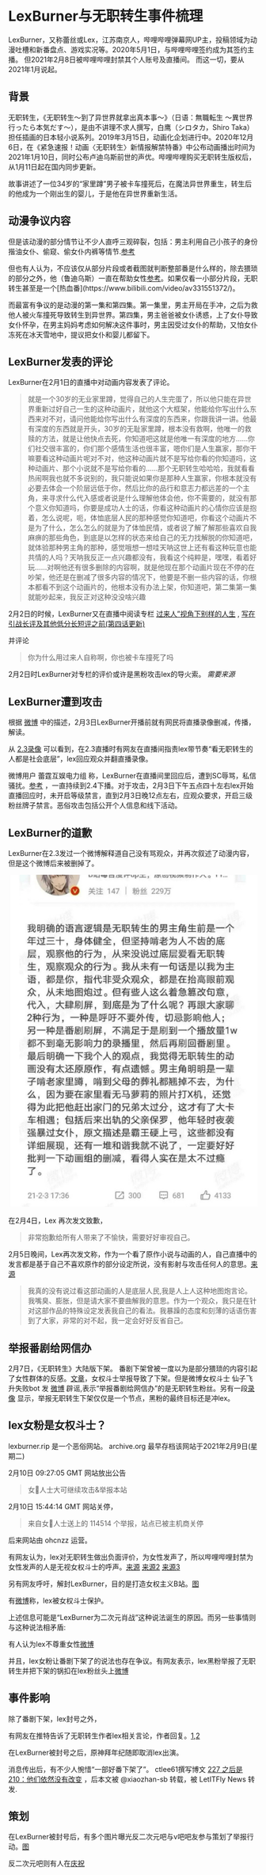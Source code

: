 # LexBurner与无职转生事件梳理

LexBurner，又称蕾丝或Lex，江苏南京人，哔哩哔哩弹幕网UP主，投稿领域为动漫吐槽和新番盘点、游戏实况等。2020年5月1日，与哔哩哔哩签约成为其签约主播。
但2021年2月8日被哔哩哔哩封禁其个人账号及直播间。
而这一切，要从2021年1月说起。

## 背景

无职转生，《无职转生～到了异世界就拿出真本事～》（日语：無職転生 〜異世界行ったら本気だす〜），是由不讲理不求人撰写，白鹰（シロタカ，Shiro Taka）担任插画的日本轻小说系列。2019年3月15日，动画化企划进行中。2020年12月6日，在《紧急速报！动画〈无职转生〉新情报解禁特番》中公布动画播出时间为2021年1月10日，同时公布卢迪乌斯前世的声优。哔哩哔哩购买无职转生版权后，从1月11日起在国内同步更新。

故事讲述了一位34岁的“家里蹲”男子被卡车撞死后，在魔法异世界重生，转生后的他成为一个刚出生的婴儿，于是他在异世界重新生活。

## 动漫争议内容

但是该动漫的部分情节让不少人直呼三观碎裂，包括：男主利用自己小孩子的身份揩油女仆、偷窥、偷女仆内裤等情节.[参考](https://weibo.com/2106868730/K0TaKj2kc?refer_flag=1001030103_)

但也有人认为，不应该仅从部分片段或者截图就判断整部番是什么样的，除去猥琐的部分之外，他（鲁迪乌斯）一直在帮助女性[参考](https://weibo.com/1929600730/KcRGPjeYc?refer_flag=1001030103_)。如果仅看一小部分片段，无职转生甚至是一个[热血番](https://www.bilibili.com/video/av331551372/)。

而最富有争议的是动漫的第一集和第四集。第一集里，男主开局在手冲，之后为救他人被火车撞死导致转生到异世界。第四集，男主爸爸被女仆诱惑，上了女仆导致女仆怀孕，在男主妈妈考虑如何解决这件事时，男主因受过女仆的帮助，又怕女仆冻死在冰天雪地中，提议把女仆和婴儿都留下。

## LexBurner发表的评论

LexBurner在2月1日的直播中对动画内容发表了评论。

> 就是一个30岁的无业家里蹲，觉得自己的人生完蛋了，所以他只能在异世界重新过好自己一生的这种动画片，就他这个大框架，他能给你写出什么东西来对不对，请问他能给你写出什么有深度的东西来，你跟我讲一讲。他最有深度的东西就是开头，30岁的无耻家里蹲，根本没有救啊，他唯一的救赎的方法，就是让他快点去死，你知道吧这就是他唯一有深度的地方……你们社交很丰富的，你们那个感情生活也很丰富，嗯你们是人生赢家，那你干嘛要看这种动画片呢对不对，他这种动画片就不是写给你看的你知道吗，这种动画片、那个小说就不是写给你看的……那个无职转生哈哈哈，我就看看热闹啊我也就不多说别的，我只能说如果你是那种人生赢家，你根本就没有必要去体会一个阶层远低于你，然后比你的品行和意志力都远差的一个主角，来寻求什么代入感或者说是什么理解他体会他，你不需要的，就没有那个意义你知道吗，你要是成功人士的话，你看这种动画片的心情你应该是抱着，怎么说呢，呃，体恤底层人民的那种感觉你知道吧，你看这个动画片不是为了什么，怎么怎么的就是为了体恤民情，或者说了解了解那些喜欢自我麻痹的那些角色，到底是以怎样的状态来给自己的无力找解脱的你知道吧，就体验那种男主角的那种，感觉哦想一想哇天呐这世上还有看这种玩意也能共情的人吗？天呐我反正一点兴趣都没有，我看这个纯粹是，嘿嘿，看着好玩……对啊他还有很多删除的内容啊，就是他现在那个动画片现在不停的在吵架，他还是在删减了很多内容的情况下，他要是不删一些内容的话，你根本都看不到这个动画片的，他根本没有办法上架，你知道吧，第二集第一集就能吵起来，我反正对这种没没啥兴趣

2月2日的时候，LexBurner又在直播中阅读专栏 [过来人”视角下别样的人生](http://web.archive.org/web/20210205224331/https://www.bilibili.com/read/cv9440466/) , [写在引战长评及其他低分长短评之前(第四话更新)](https://archive.vn/bfdKO)

并评论

> 你为什么用过来人自称啊，你也被卡车撞死了吗
 
2月2日时LexBurner对专栏的评价或许是黑粉攻击lex的导火索。 *需要来源*

## LexBurner遭到攻击

根据 [微博](https://m.weibo.cn/status/4601266096051639?#&gid=1&pid=1) 中的描述，2月3日LexBurner开播前就有网民将直播录像删减，传播，解读。

从 [2.3录像](https://www.bilibili.com/video/BV1nf4y1r7Vd) 可以看到，在2.3直播时有网友在直播间指责lex带节奏“看无职转生的人都是社会底层”，lex回应观众并翻直播录像。

微博用户 蕾霆互娱电力组 称，LexBurner在直播间里回应后，遭到SC辱骂，私信骚扰。[参考](https://m.weibo.cn/status/4601266096051639?#&gid=1&pid=1) ，一直持续到2.4下播。对于攻击，2月3日下午五点四十左右lex开始直播回应时，未开启等级禁言，直到2月3日晚12点左右，应观众要求，开启三级粉丝牌子禁言。恶俗攻击包括公开个人信息和线下活动。

## LexBurner的道歉

LexBurner在2.3发过一个微博解释道自己没有骂观众，并再次叙述了动漫内容，但是这个微博后来被删掉了。

![](lex删掉的微博.png)

在2月4日，Lex 再次发文致歉，
> 非常抱歉给所有人带来了不愉快，需要好好审视自己。

2月5日晚间，Lex再次发文称，作为一个看了原作小说与动画的人，自己直播中的发言都是基于自己不喜欢原作的部分设定所说，没有影射与攻击任何人的意思。[来源](https://weibo.com/1893347753/K0zMztA7m?type=comment)

> 我真的没有说过看这部动画的人是底层人民,我是人上人这种地图炮言论。
> 我嘴臭、膨胀，但是请大家不要曲解我的意思。作为一个观众，我只是在针对这部作品的特殊设定发表我自己的看法。我暴躁的态度和刻薄的话语伤害到了大家，非常的对不起，我一定会好好反省自己。


## 举报番剧给网信办

2月7日，《无职转生》大陆版下架。
番剧下架曾被一度以为是部分猥琐的内容引起了女性群体的反感。[文章](https://www.163.com/dy/article/G2NSECB40526OU3D.html)，女权斗士举报导致了下架。但是微博女权斗士 仙子飞升失败bot 发 [微博](http://weibointl.api.weibo.com/share/202284394.html) 辟谣,表示“举报番剧给网信办”的是无职转生粉丝。另有一段[录像](https://youtu.be/MaA9NC5ELsM) 显示，举报无职转生下架仅仅是一个节点，黑粉的最终目标还是冲lex。

## lex女粉是女权斗士？

lexburner.rip 是一个恶俗网站。
archive.org 最早存档该网站于2021年2月9日(星期二)

2月10日
09:27:05 GMT 网站放出公告

> 女👊人士大可继续攻击&举报本站

2月10日 15:44:14 GMT 网站关停，

> 来自女👊人士送上的 114514 个举报，站点已被主机商关停

后来网站由 ohcnzz 运营。

有网友认为，lex对无职转生做出负面评价，为女性发声了，所以哔哩哔哩封禁为女性发声的人是无视女权斗士的呼声。[来源](https://weibo.com/5092672711/K1haa9ksq?refer_flag=1001030103_) [来源2](https://weibo.com/6856529469/K1lnk0Nuj?refer_flag=1001030103_) [来源3](https://www.douban.com/group/topic/210887597/)

另有网友呼吁，解封LexBurner，目的是打造女权主义B站。[图](https://tieba.baidu.com/p/7225969885)

有[微博](https://weibo.com/5218799240/K0lpNDxgA?refer_flag=1001030103_)称，lex被女权斗士保护。

上述信息可能是“LexBurner为二次元肖战”这种说法诞生的原因。而另一些事情则与这种说法相矛盾:

有人认为lex不尊重女性[微博](http://weibointl.api.weibo.com/share/201220628.html?weibo_id=4600895771520787)

并且，lex女粉让番剧下架了的说法也存在争议。有网友表示，lex黑粉举报了无职转生并把下架的锅扣在lex粉丝头上[微博](https://m.weibo.cn/status/4602123817845655?)

## 事件影响

除了番剧下架，lex封号之外，

有网友在推特告诉了无职转生作者lex相关言论，作者回复。[1](https://twitter.com/Magote_rihujin/status/1357226454644264962),[2](https://twitter.com/Magote_rihujin/status/1357261783443013638)

在LexBurner被封号之后，原神拜年纪随即取消lex出演。

消息传出后，有不少人惋惜“一部好番下架了”。
ctlee61撰写博文 [227 之后是 210：他们依然没有改变](https://log.ctlee61.com/2021/02/227-210.html) ，后本文被 @xiaozhan-sb 转载，被 LetITFly News 转发.

## 策划

在LexBurner被封号后，有多个图片曝光反二次元吧与v吧吧友参与策划了举报行动。[图](https://m.weibo.cn/status/4602123817845655?#&gid=1&pid=4)

反二次元吧则有人在[庆祝](https://tieba.baidu.com/p/7222817444)


